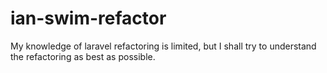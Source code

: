 # ian-swim-refactor

My knowledge of laravel refactoring is limited, but I shall try to understand the refactoring as best as possible.

